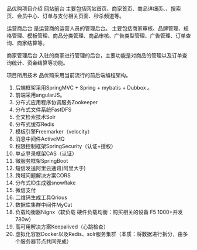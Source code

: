 品优购项目介绍
网站前台
主要包括网站首页、商家首页、商品详细页、、搜索页、会员中心、订单与支付相关页面、秒杀频道等。
 
运营商后台
是运营商的运营人员的管理后台。 主要包括商家审核、品牌管理、规格管理、模板管理、商品分类管理、商品审核、广告类型管理、广告管理、订单查询、商家结算等。
 
商家管理后台
入驻的商家进行管理的后台，主要功能是对商品的管理以及订单查询统计、资金结算等功能。
 
项目所用技术
品优购采用当前流行的前后端编程架构。
1.	后端框架采用SpringMVC + Spring + mybatis + Dubbox 。
2.	前端采用angularJS。
3.	分布式应用程序协调服务Zookeeper
4.	分布式文件系统FastDFS
5.	全文检索技术Solr
6.	分布式缓存Redis
7.	模板引擎Freemarker（velocity）
8.	消息中间件ActiveMQ
9.	权限控制框架SpringSecurity（认证+授权）
10.	单点登录框架CAS（认证）
11.	微服务框架SpringBoot
12.	短信发送阿里云通讯(阿里大于)
13.	跨域问题解决方案CORS
14.	分布式ID生成器snowflake
15.	微信支付
16.	二维码生成工具Qrious
17.	数据库集群中间件MyCat
18.	负载均衡器Nignx（软负载  硬件负载均衡：购买相关的设备 F5  1000+并发 780w）
19.	高可用解决方案Keepalived（心跳检查）
20. 虚拟化容器Docker以及Redis、solr服务集群（本质：将数据进行拆分，由多个服务器节点共同完成）
